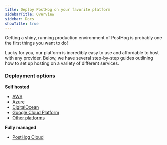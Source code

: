 ```yaml
---
title: Deploy PostHog on your favorite platform
sidebarTitle: Overview
sidebar: Docs
showTitle: true
---
```


Getting a shiny, running production environment of PostHog is probably one the first things you want to do!

Lucky for you, our platform is incredibly easy to use and affordable to host with any provider. Below, we have several step-by-step guides outlining how to set up hosting on a variety of different services.

### Deployment options

**Self hosted**
- [AWS](/docs/self-host/deploy/aws)
- [Azure](/docs/self-host/deploy/azure)
- [DigitalOcean](/docs/self-host/deploy/digital-ocean)
- [Google Cloud Platform](/docs/self-host/deploy/gcp)
- [Other platforms](/docs/self-host/deploy/other)

**Fully managed**
- [PostHog Cloud](/docs/cloud)
